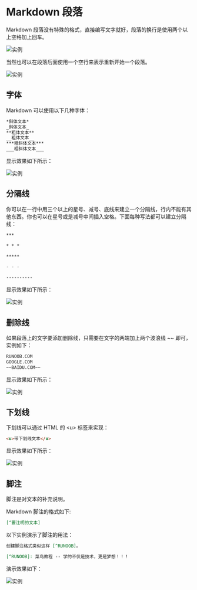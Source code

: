 # Markdown 段落

Markdown 段落没有特殊的格式，直接编写文字就好，段落的换行是使用两个以上空格加上回车。

![实例]()

当然也可以在段落后面使用一个空行来表示重新开始一个段落。

![实例]()

## 字体

Markdown 可以使用以下几种字体：

```md
*斜体文本*
_斜体文本_
**粗体文本**
__粗体文本__
***粗斜体文本***
___粗斜体文本___
```

显示效果如下所示：

![实例]()

## 分隔线

你可以在一行中用三个以上的星号、减号、底线来建立一个分隔线，行内不能有其他东西。你也可以在星号或是减号中间插入空格。下面每种写法都可以建立分隔线：

```md
***

* * *

*****

- - -

----------
```

显示效果如下所示：

![实例]()

## 删除线

如果段落上的文字要添加删除线，只需要在文字的两端加上两个波浪线 ~~ 即可，实例如下：

```md
RUNOOB.COM
GOOGLE.COM
~~BAIDU.COM~~
```

显示效果如下所示：

![实例]()

## 下划线

下划线可以通过 HTML 的 \<u> 标签来实现：

```md
<u>带下划线文本</u>
```

显示效果如下所示：

![实例]()

## 脚注

脚注是对文本的补充说明。

Markdown 脚注的格式如下:

```md
[^要注明的文本]
```

以下实例演示了脚注的用法：

```md
创建脚注格式类似这样 [^RUNOOB]。

[^RUNOOB]: 菜鸟教程 -- 学的不仅是技术，更是梦想！！！
```

演示效果如下：

![实例]()

